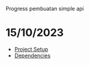 Progress pembuatan simple api

# 15/10/2023

- [Project Setup](./notes/15102023_FEGW.md)
- [Dependencies](./notes/15102023_GUXO.md)

